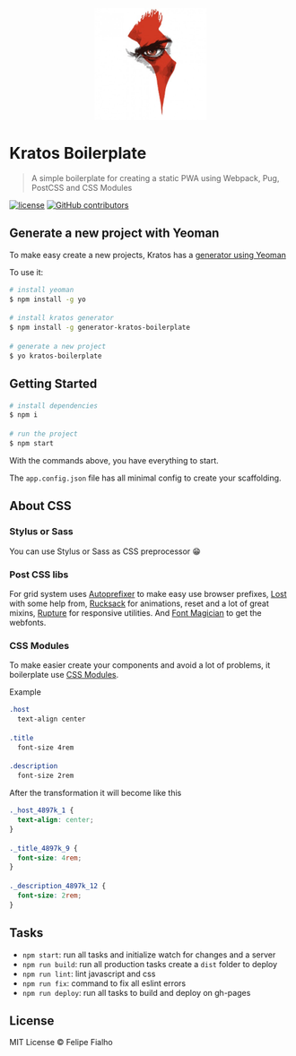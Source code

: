 <p align="center">
  <img src="src/images/logo.png" width="200">
</p>

# Kratos Boilerplate

> A simple boilerplate for creating a static PWA using Webpack, Pug, PostCSS and CSS Modules

[![license](https://img.shields.io/github/license/LFeh/kratos-boilerplate.svg)](./license.md)
[![GitHub contributors](https://img.shields.io/github/contributors/LFeh/kratos-boilerplate.svg)](https://github.com/LFeh/kratos-boilerplate/graphs/contributors)

## Generate a new project with Yeoman

To make easy create a new projects, Kratos has a [generator using Yeoman](https://github.com/LFeh/generator-kratos-boilerplate)

To use it:

```sh
# install yeoman
$ npm install -g yo

# install kratos generator
$ npm install -g generator-kratos-boilerplate

# generate a new project
$ yo kratos-boilerplate
```

## Getting Started

```sh
# install dependencies
$ npm i

# run the project
$ npm start
```

With the commands above, you have everything to start.

The `app.config.json` file has all minimal config to create your scaffolding.

## About CSS

### Stylus or Sass

You can use Stylus or Sass as CSS preprocessor 😁

### Post CSS libs

For grid system uses [Autoprefixer](https://github.com/postcss/autoprefixer) to make easy use browser prefixes, [Lost](https://github.com/peterramsing/lost) with some help from, [Rucksack](http://simplaio.github.io/rucksack/) for animations, reset and a lot of great mixins, [Rupture](https://github.com/jenius/rupture) for responsive utilities. And [Font Magician](https://github.com/jonathantneal/postcss-font-magician/) to get the webfonts.

### CSS Modules

To make easier create your components and avoid a lot of problems, it boilerplate use [CSS Modules](https://github.com/css-modules/css-modules).

Example

```css
.host
  text-align center

.title
  font-size 4rem

.description
  font-size 2rem
```

After the transformation it will become like this

```css
._host_4897k_1 {
  text-align: center;
}

._title_4897k_9 {
  font-size: 4rem;
}

._description_4897k_12 {
  font-size: 2rem;
}
```

## Tasks

- `npm start`: run all tasks and initialize watch for changes and a server
- `npm run build`: run all production tasks create a `dist` folder to deploy
- `npm run lint`: lint javascript and css
- `npm run fix`: command to fix all eslint errors
- `npm run deploy`: run all tasks to build and deploy on gh-pages

## License

MIT License © Felipe Fialho
